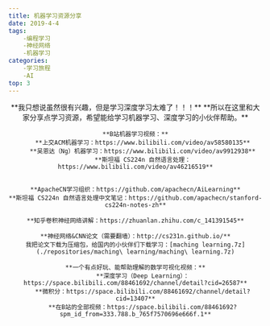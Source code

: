 ```yaml
---
title: 机器学习资源分享
date: 2019-4-4
tags: 
    -编程学习
    -神经网络
    -机器学习
categories: 
    -学习旅程
    -AI
top: 3
---
```

<div align="center">
    **我只想说虽然很有兴趣，但是学习深度学习太难了！！！**
    **所以在这里和大家分享点学习资源，希望能给学习机器学习、深度学习的小伙伴帮助。**

    **B站机器学习视频：**
        **上交ACM机器学习：https://www.bilibili.com/video/av58580135**
        **吴恩达（Ng）机器学习：https://www.bilibili.com/video/av9912938**
        **斯坦福 CS224n 自然语言处理：https://www.bilibili.com/video/av46216519**

    
    **ApacheCN学习组织：https://github.com/apachecn/AiLearning**
    **斯坦福 CS224n 自然语言处理中文笔记：https://github.com/apachecn/stanford-cs224n-notes-zh**

    **知乎卷积神经网络讲解：https://zhuanlan.zhihu.com/c_141391545**

    **神经网络&CNN论文（需要翻墙）：http://cs231n.github.io/**
    我把论文下载为压缩包，给国内的小伙伴们下载学习：[maching learning.7z](./repositories/maching\ learning/maching\ learning.7z)

    **一个有点好玩、能帮助理解的数学可视化视频：**
        **深度学习（Deep Learning）：https://space.bilibili.com/88461692/channel/detail?cid=26587**
        **微积分：https://space.bilibili.com/88461692/channel/detail?cid=13407**
        **在B站的全部视频：https://space.bilibili.com/88461692?spm_id_from=333.788.b_765f7570696e666f.1**
</div>